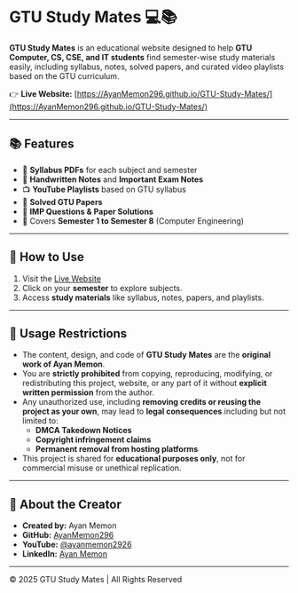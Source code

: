 # GTU Study Mates 💻📚 

**GTU Study Mates** is an educational website designed to help **GTU Computer, CS, CSE, and IT students** find semester-wise study materials easily, including syllabus, notes, solved papers, and curated video playlists based on the GTU curriculum.

👉 **Live Website:** [https://AyanMemon296.github.io/GTU-Study-Mates/](https://AyanMemon296.github.io/GTU-Study-Mates/)

---

## 📚 Features

- 📄 **Syllabus PDFs** for each subject and semester
- 📝 **Handwritten Notes** and **Important Exam Notes**
- 📺 **YouTube Playlists** based on GTU syllabus
- 📝 **Solved GTU Papers**
- 🎯 **IMP Questions & Paper Solutions**
- 📌 Covers **Semester 1 to Semester 8** (Computer Engineering)

---

## 🚀 How to Use

1. Visit the [Live Website](https://AyanMemon296.github.io/GTU-Study-Mates/)
2. Click on your **semester** to explore subjects.
3. Access **study materials** like syllabus, notes, papers, and playlists.

---

## 🚫 Usage Restrictions

- The content, design, and code of **GTU Study Mates** are the **original work of Ayan Memon**.
- You are **strictly prohibited** from copying, reproducing, modifying, or redistributing this project, website, or any part of it without **explicit written permission** from the author.
- Any unauthorized use, including **removing credits or reusing the project as your own**, may lead to **legal consequences** including but not limited to:
  - **DMCA Takedown Notices**
  - **Copyright infringement claims**
  - **Permanent removal from hosting platforms**
- This project is shared for **educational purposes only**, not for commercial misuse or unethical replication.

---

## 👤 About the Creator

- **Created by:** Ayan Memon
- **GitHub:** [AyanMemon296](https://github.com/AyanMemon296)
- **YouTube:** [@ayanmemon2926](https://www.youtube.com/@ayanmemon2926)
- **LinkedIn:** [Ayan Memon](https://www.linkedin.com/in/ayanmemon296/)

---

© 2025 GTU Study Mates | All Rights Reserved
